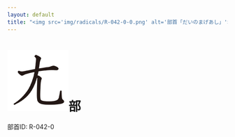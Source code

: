 ```yaml
---
layout: default
title: "<img src='img/radicals/R-042-0-0.png' alt='部首「だいのまげあし」'>部"  # glyphをタイトルに使用
---
```


# <img src='img/radicals/R-042-0-0.png' alt='部首「だいのまげあし」'>部
部首ID: R-042-0
